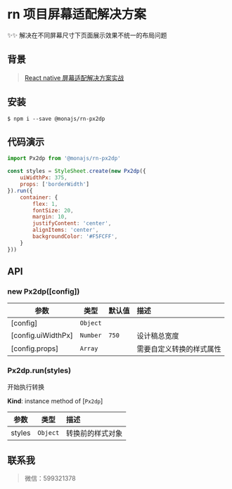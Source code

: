 # rn 项目屏幕适配解决方案

✨✨ 解决在不同屏幕尺寸下页面展示效果不统一的布局问题

## 背景
> [React native 屏幕适配解决方案实战](https://github.com/func-star/blog/issues/30)

## 安装
```
$ npm i --save @monajs/rn-px2dp
```

## 代码演示

```js
import Px2dp from '@monajs/rn-px2dp'

const styles = StyleSheet.create(new Px2dp({
	uiWidthPx: 375,
	props: ['borderWidth']
}).run({
	container: {
		flex: 1,
		fontSize: 20,
		margin: 10,
		justifyContent: 'center',
		alignItems: 'center',
		backgroundColor: '#F5FCFF',
	}
}))
```

## API
### new Px2dp([config])

| 参数 | 类型 | 默认值 | 描述 |
| --- | --- | --- | :-- |
| [config] | `Object` | | |
| [config.uiWidthPx] | `Number` | `750` | 设计稿总宽度 |
| [config.props] | `Array` | | 需要自定义转换的样式属性 |

### Px2dp.run(styles)
开始执行转换

**Kind**: instance method of [`Px2dp`]

| 参数 | 类型 | 描述 |
| --- | -- | :-- |
| styles | `Object` | 转换前的样式对象 |

## 联系我
> 微信：599321378
